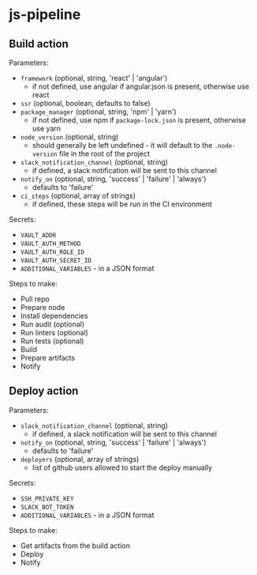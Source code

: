# js-pipeline

## Build action

Parameters:

* `framework` (optional, string, 'react' | 'angular')
  * if not defined, use angular if angular.json is present, otherwise use react
* `ssr` (optional, boolean, defaults to false)
* `package_manager` (optional, string, 'npm' | 'yarn')
  * if not defined, use npm if `package-lock.json` is present, otherwise use yarn
* `node_version` (optional, string)
  * should generally be left undefined - it will default to the `.node-version` file in the root of the project
* `slack_notification_channel` (optional, string)
  * if defined, a slack notification will be sent to this channel
* `notify_on` (optional, string, 'success' | 'failure' | 'always')
  * defaults to 'failure'
* `ci_steps` (optional, array of strings)
  * if defined, these steps will be run in the CI environment

Secrets:
* `VAULT_ADDR`
* `VAULT_AUTH_METHOD`
* `VAULT_AUTH_ROLE_ID`
* `VAULT_AUTH_SECRET_ID`
* `ADDITIONAL_VARIABLES` - in a JSON format

Steps to make:
* Pull repo
* Prepare node
* Install dependencies
* Run audit (optional)
* Run linters (optional)
* Run tests (optional)
* Build
* Prepare artifacts
* Notify

## Deploy action

Parameters:
* `slack_notification_channel` (optional, string)
  * if defined, a slack notification will be sent to this channel
* `notify_on` (optional, string, 'success' | 'failure' | 'always')
  * defaults to 'failure'
* `deployers` (optional, array of strings)
  * list of github users allowed to start the deploy manually

Secrets:
* `SSH_PRIVATE_KEY`
* `SLACK_BOT_TOKEN`
* `ADDITIONAL_VARIABLES` - in a JSON format

Steps to make:
* Get artifacts from the build action
* Deploy
* Notify

